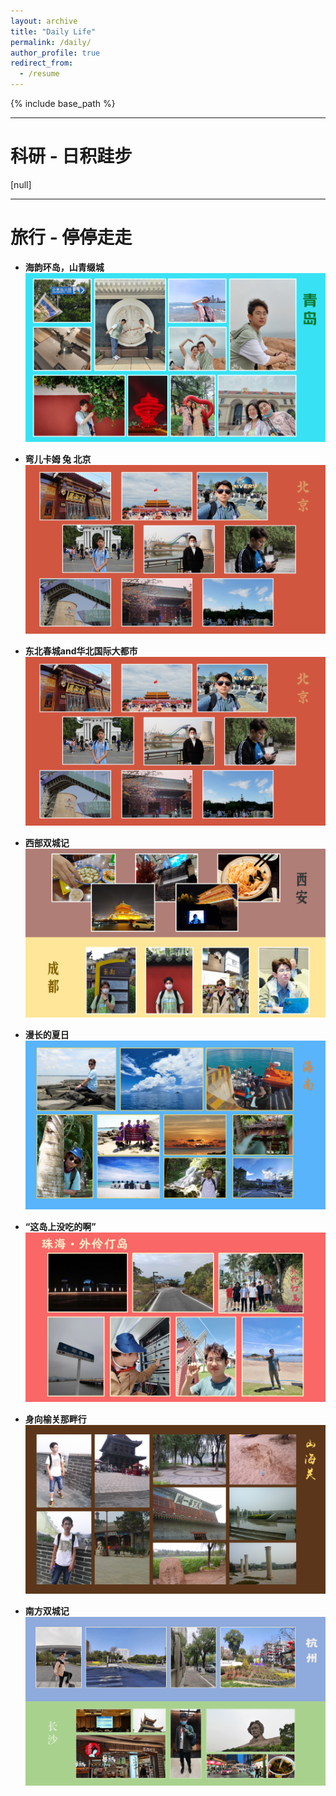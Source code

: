 ```yaml
---
layout: archive
title: "Daily Life"
permalink: /daily/
author_profile: true
redirect_from:
  - /resume
---
```


{% include base_path %}



---------------------------------------------

科研 - 日积跬步
======

[null]

---------------------------------------------

旅行 - 停停走走
======

* **海韵环岛，山青缀城**
![qingdao](/images/lvxing/lx1.PNG)

* **弯儿卡姆 兔 北京**
![beijing](/images/lvxing/lx2.PNG)

* **东北春城and华北国际大都市**
![changchun_shijiazhuang](/images/lvxing/lx2.PNG)

* **西部双城记**
![xian_chengdu](/images/lvxing/lx4.PNG)

* **漫长的夏日**
![hainan](/images/lvxing/lx5.PNG)

* **“这岛上没吃的啊”** 
![zhuhai](/images/lvxing/lx6.PNG)

* **身向榆关那畔行**
![shanhai](/images/lvxing/lx7.PNG)

* **南方双城记**
![hangzhou_changsha](/images/lvxing/lx8.PNG)



